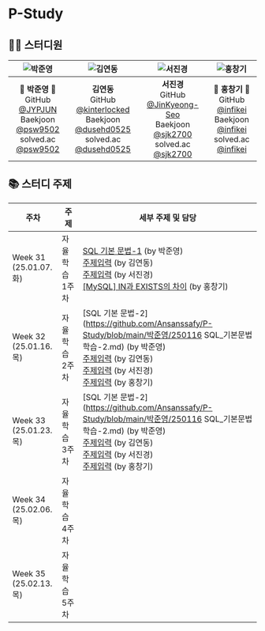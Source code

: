 # P-Study

## 👨‍💻 스터디원

|    ![박준영](https://avatars.githubusercontent.com/u/156387559)    |    ![김연동](https://avatars.githubusercontent.com/u/87691535)    |    ![서진경](https://avatars.githubusercontent.com/u/103301658)    |    ![홍창기](https://avatars.githubusercontent.com/u/88123485)    |
| :---: | :---: | :---: | :---: |
|    🐼 **박준영** 🐼 <br/> GitHub [@JYPJUN](https://github.com/JYPJUN) <br/> Baekjoon [@psw9502](https://www.acmicpc.net/user/psw9502) <br/> solved.ac [@psw9502](https://solved.ac/profile/psw9502)    |    **김연동** <br/> GitHub [@kinterlocked](https://github.com/kinterlocked) <br/> Baekjoon [@dusehd0525](https://www.acmicpc.net/user/dusehd0525) <br/> solved.ac [@dusehd0525](https://solved.ac/profile/dusehd0525)    |    **서진경** <br/> GitHub [@JinKyeong-Seo](https://github.com/JinKyeong-Seo) <br/> Baekjoon [@sjk2700](https://www.acmicpc.net/user/sjk2700) <br/> solved.ac [@sjk2700](https://solved.ac/profile/sjk2700)    |    💠 **홍창기** 💠 <br/> GitHub [@infikei](https://github.com/infikei) <br/> Baekjoon [@infikei](https://www.acmicpc.net/user/infikei) <br/> solved.ac [@infikei](https://solved.ac/profile/infikei)    |


## 📚 스터디 주제

| 주차 | 주제 | 세부 주제 및 담당 |
| --- | --- | --- |
| Week 31 <br/> (25.01.07. 화)    | 자율 학습 1주차    | [SQL 기본 문법-1](https://github.com/Ansanssafy/P-Study/blob/main/박준영/250107_SQL_기본문법학습.md) (by 박준영) <br/> [주제입력](주소입력) (by 김연동) <br/> [주제입력](주소입력) (by 서진경) <br/> [[MySQL] IN과 EXISTS의 차이](https://github.com/Ansanssafy/P-Study/blob/main/홍창기/250107_IN과_EXISTS의_차이.md) (by 홍창기)|
| Week 32 <br/> (25.01.16. 목)    | 자율 학습 2주차    | [SQL 기본 문법-2](https://github.com/Ansanssafy/P-Study/blob/main/박준영/250116 SQL_기본문법학습-2.md) (by 박준영) <br/> [주제입력](주소입력) (by 김연동) <br/> [주제입력](주소입력) (by 서진경) <br/> [주제입력](주소입력) (by 홍창기)|
| Week 33 <br/> (25.01.23. 목)    | 자율 학습 3주차    | [SQL 기본 문법-2](https://github.com/Ansanssafy/P-Study/blob/main/박준영/250116 SQL_기본문법학습-2.md) (by 박준영) <br/> [주제입력](주소입력) (by 김연동) <br/> [주제입력](주소입력) (by 서진경) <br/> [주제입력](주소입력) (by 홍창기)|
| Week 34 <br/> (25.02.06. 목)    | 자율 학습 4주차    | |
| Week 35 <br/> (25.02.13. 목)    | 자율 학습 5주차    | |

